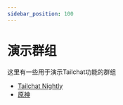 ```yaml
---
sidebar_position: 100
---
```


# 演示群组

这里有一些用于演示Tailchat功能的群组

- [Tailchat Nightly](https://nightly.paw.msgbyte.com/invite/_V0cUQ-1)
- [原神](https://nightly.paw.msgbyte.com/invite/tjmCsZHt)
